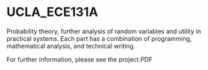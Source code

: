 # UCLA_ECE131A
Probability theory, further analysis of random variables and utility in practical systems. Each part has a combination of programming, mathematical analysis, and technical writing.

For further information, please see the project.PDF
